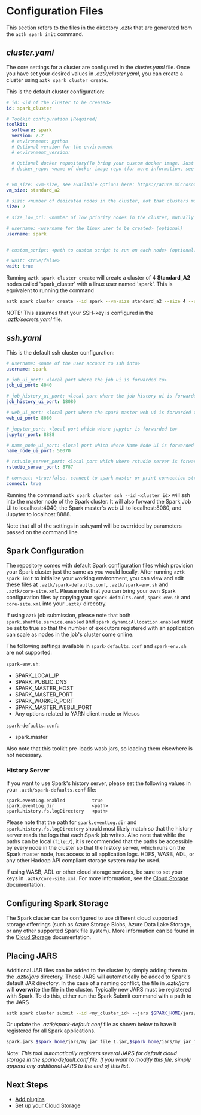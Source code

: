 # Configuration Files
This section refers to the files in the directory *.aztk* that are generated from the `aztk spark init` command.

## *cluster.yaml*

The core settings for a cluster are configured in the *cluster.yaml* file. Once you have set your desired values in *.aztk/cluster.yaml*, you can create a cluster using `aztk spark cluster create`.

This is the default cluster configuration:

```yaml
# id: <id of the cluster to be created>
id: spark_cluster

# Toolkit configuration [Required]
toolkit:
  software: spark
  version: 2.2
  # environment: python
  # Optional version for the environment
  # environment_version:

  # Optional docker repository(To bring your custom docker image. Just specify the Toolkit software, version and environemnt if using default images)
  # docker_repo: <name of docker image repo (for more information, see https://github.com/Azure/aztk/blob/master/docs/12-docker-image.md)>


# vm_size: <vm-size, see available options here: https://azure.microsoft.com/pricing/details/batch//>
vm_size: standard_a2

# size: <number of dedicated nodes in the cluster, not that clusters must contain all dedicated or all low priority nodes>
size: 2

# size_low_pri: <number of low priority nodes in the cluster, mutually exclusive with size setting>

# username: <username for the linux user to be created> (optional)
username: spark


# custom_script: <path to custom script to run on each node> (optional)

# wait: <true/false>
wait: true
```

Running `aztk spark cluster create` will create a cluster of 4 **Standard\_A2** nodes called 'spark\_cluster' with a linux user named 'spark'. This is equivalent to running the command

```sh
aztk spark cluster create --id spark --vm-size standard_a2 --size 4 --username spark --wait
```

NOTE: This assumes that your SSH-key is configured in the *.aztk/secrets.yaml* file.

## *ssh.yaml*

This is the default ssh cluster configuration:
```yaml
# username: <name of the user account to ssh into>
username: spark

# job_ui_port: <local port where the job ui is forwarded to>
job_ui_port: 4040

# job_history_ui_port: <local port where the job history ui is forwarded to>
job_history_ui_port: 18080

# web_ui_port: <local port where the spark master web ui is forwarded to>
web_ui_port: 8080

# jupyter_port: <local port which where jupyter is forwarded to>
jupyter_port: 8888

# name_node_ui_port: <local port which where Name Node UI is forwarded to>
name_node_ui_port: 50070

# rstudio_server_port: <local port which where rstudio server is forwarded to>
rstudio_server_port: 8787

# connect: <true/false, connect to spark master or print connection string (--no-connect)>
connect: true
```

Running the command `aztk spark cluster ssh --id <cluster_id>` will ssh into the master node of the Spark cluster. It will also forward the Spark Job UI to localhost:4040, the Spark master's web UI to localhost:8080, and Jupyter to localhost:8888.

Note that all of the settings in ssh.yaml will be overrided by parameters passed on the command line.

## Spark Configuration

The repository comes with default Spark configuration files which provision your Spark cluster just the same as you would locally. After running `aztk spark init` to initialize your working environment, you can view and edit these files at `.aztk/spark-defaults.conf`, `.aztk/spark-env.sh` and `.aztk/core-site.xml`. Please note that you can bring your own Spark configuration files by copying your `spark-defaults.conf`, `spark-env.sh` and `core-site.xml` into your `.aztk/` direcotry.

If using `aztk` job submission, please note that both `spark.shuffle.service.enabled` and `spark.dynamicAllocation.enabled` must be set to true so that the number of executors registered with an application can scale as nodes in the job's cluster come online.

The following settings available in `spark-defaults.conf` and `spark-env.sh` are not supported:

`spark-env.sh`:
- SPARK\_LOCAL\_IP
- SPARK\_PUBLIC\_DNS
- SPARK\_MASTER\_HOST
- SPARK\_MASTER\_PORT
- SPARK\_WORKER\_PORT
- SPARK\_MASTER\_WEBUI\_PORT
- Any options related to YARN client mode or Mesos

`spark-defaults.conf`:
- spark.master

Also note that this toolkit pre-loads wasb jars, so loading them elsewhere is not necessary.

### History Server
If you want to use Spark's history server, please set the following values in your `.aztk/spark-defaults.conf` file:
```
spark.eventLog.enabled          true
spark.eventLog.dir              <path>
spark.history.fs.logDirectory   <path>
 ```

Please note that the path for `spark.eventLog.dir` and `spark.history.fs.logDirectory` should most likely match so that the history server reads the logs that each Spark job writes. Also note that while the paths can be local (`file:/`), it is recommended that the paths be accessible by every node in the cluster so that the history server, which runs on the Spark master node, has access to all application logs. HDFS, WASB, ADL, or any other Hadoop API compliant storage system may be used.

If using WASB, ADL or other cloud storage services, be sure to set your keys in `.aztk/core-site.xml`. For more information, see the [Cloud Storage](./30-cloud-storage.md) documentation.


## Configuring Spark Storage

The Spark cluster can be configured to use different cloud supported storage offerrings (such as Azure Storage Blobs, Azure Data Lake Storage, or any other supported Spark file system). More information can be found in the [Cloud Storage](./30-cloud-storage.md) documentation.

## Placing JARS

Additional JAR files can be added to the cluster by simply adding them to the *.aztk/jars* directory. These JARS will automatically be added to Spark's default JAR directory. In the case of a naming conflict, the file in *.aztk/jars* will **overwrite** the file in the cluster. Typically new JARS must be registered with Spark. To do this, either run the Spark Submit command with a path to the JARS

```sh
aztk spark cluster submit --id <my_cluster_id> --jars $SPARK_HOME/jars/my_jar_file_1.jar <my_application> <my_parameters>
```

Or update the *.aztk/spark-default.conf* file as shown below to have it registered for all Spark applications.

```sh
spark.jars $spark_home/jars/my_jar_file_1.jar,$spark_home/jars/my_jar_file_2.jar
````

Note: _This tool automatically registers several JARS for default cloud storage in the spark-default.conf file. If you want to modify this file, simply append any additional JARS to the end of this list_.


## Next Steps
- [Add plugins](./15-plugins.md)
- [Set up your Cloud Storage](./30-cloud-storage.md)
